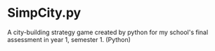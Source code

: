 # SimpCity.py
A city-building strategy game created by python for my school's final assessment in year 1, semester 1. (Python)

